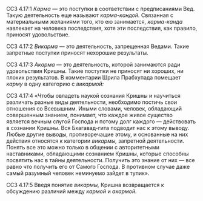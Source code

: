 ССЗ 4.17:1	_Карма_ — это поступки в соответствии с предписаниями Вед. Такую деятельность еще называют _карма-кандой._ Связанная с материальными желаниями того, кто ею занимается, _карма-канда_ навлекает на человека последствия, хотя эти последствия, как правило, приносят удовольствие.

ССЗ 4.17:2	_Викарма_ — это деятельность, запрещенная Ведами. Такие запретные поступки приносят нехорошие результаты.

ССЗ 4.17:3	_Акарма_ — это деятельность, которой занимаются ради удовольствия Кришны. Такие поступки не приносят ни хороших, ни плохих результатов. В комментарии Шрила Прабхупада помещает _карму_ в одну категорию с _викармой:_

ССЗ 4.17:4	«Чтобы овладеть наукой сознания Кришны и научиться различать разные виды деятельности, необходимо постичь свои отношения со Всевышним. Иными словами, человек, обладающий совершенным знанием, понимает, что каждое живое существо является вечным слугой Господа и потому долг каждого — действовать в сознании Кришны. Вся Бхагавад-гита подводит нас к этому выводу. Любые другие выводы, противоречащие этому, и основанные на них действия относятся к категории _викармы,_ запретной деятельности. Понять все это можно только в общении с авторитетными наставниками, обладающими сознанием Кришны, которые способны посвятить нас в тайны деятельности. Получить это знание от них — все равно что получить его от Самого Господа. В противном случае даже самый разумный человек неминуемо зайдет в тупик».

ССЗ 4.17:5	Введя понятие _викармы,_ Кришна возвращается к обсуждению различий между _кармой_ и _акармой._